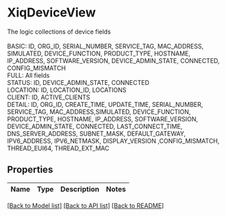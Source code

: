 # XiqDeviceView

The logic collections of device fields<br/><br/>BASIC: ID, ORG_ID, SERIAL_NUMBER, SERVICE_TAG, MAC_ADDRESS, SIMULATED, DEVICE_FUNCTION, PRODUCT_TYPE, HOSTNAME, IP_ADDRESS, SOFTWARE_VERSION, DEVICE_ADMIN_STATE, CONNECTED, CONFIG_MISMATCH<br>FULL: All fields<br/>STATUS: ID, DEVICE_ADMIN_STATE, CONNECTED<br/>LOCATION: ID, LOCATION_ID, LOCATIONS<br>CLIENT: ID, ACTIVE_CLIENTS<br/>DETAIL: ID, ORG_ID, CREATE_TIME, UPDATE_TIME, SERIAL_NUMBER, SERVICE_TAG, MAC_ADDRESS,SIMULATED, DEVICE_FUNCTION, PRODUCT_TYPE, HOSTNAME, IP_ADDRESS, SOFTWARE_VERSION, DEVICE_ADMIN_STATE, CONNECTED, LAST_CONNECT_TIME, DNS_SERVER_ADDRESS, SUBNET_MASK, DEFAULT_GATEWAY, IPV6_ADDRESS, IPV6_NETMASK, DISPLAY_VERSION ,CONFIG_MISMATCH, THREAD_EUI64, THREAD_EXT_MAC
## Properties
Name | Type | Description | Notes
------------ | ------------- | ------------- | -------------

[[Back to Model list]](../README.md#documentation-for-models) [[Back to API list]](../README.md#documentation-for-api-endpoints) [[Back to README]](../README.md)


